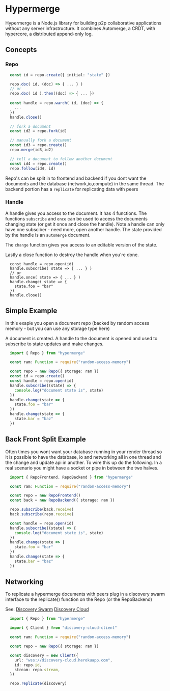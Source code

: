 # Hypermerge

Hypermerge is a Node.js library for building p2p collaborative applications
without any server infrastructure.  It combines Automerge, a CRDT,
with hypercore, a distributed append-only log.

## Concepts

### Repo

```ts
  const id = repo.create({ initial: "state" })

  repo.doc( id, (doc) => { ... } )
  // or
  repo.doc( id ).then((doc) => { ... })
  
  const handle = repo.warch( id, (doc) => {
    ...
  })
  handle.close()

  // fork a document
  const id2 = repo.fork(id)

  // manually fork a document
  const id3 = repo.create()
  repo.merge(id3,id2)

  // tell a document to follow another document
  const id4 = repo.create()
  repo.follow(id4, id)
```

Repo's can be split in to frontend and backend if you dont want the documents
and the database (network,io,compute) in the same thread.  The backend portion
has a `replicate` for replicating data with peers

### Handle

A handle gives you access to the document.  It has 4 functions.  The functions
`subscribe` and `once` can be used to access the documents changing state (or
get it once and close the handle).  Note a handle can only have one subsciber -
need more, open another handle.  The state provided by the handle is an `automerge`
document.

The `change` function gives you access to an editable version of the state.

Lastly a close function to destroy the handle when you're done.

```
  const handle = repo.open(id)
  handle.subscribe( state => { ... } )
  // or
  handle.once( state => { ... } )
  handle.change( state => {
    state.foo = "bar"
  })
  handle.close()
```

## Simple Example

In this exaple you open a document repo (backed by random access memory - but
you can use any storage type here)

A document is created.  A handle to the document is opened and used to
subscribe to state updates and make changes.

```ts
  import { Repo } from "hypermerge"

  const ram: Function = require("random-access-memory")

  const repo = new Repo({ storage: ram })
  const id = repo.create()
  const handle = repo.open(id)
  handle.subscribe((state) => {
    console.log("document state is", state)
  })
  handle.change(state => {
    state.foo = "bar"
  })
  handle.change(state => {
    state.bar = "baz"
  })
```

## Back Front Split Example

  Often times you wont want your database running in your render thread so it
is possible to have the database, io and networking all in one thread and the
change and update api in another.  To wire this up do the following.  In a real
scenario you might have a socket or pipe in between the two halves.

```ts
  import { RepoFrontend, RepoBackend } from "hypermerge"

  const ram: Function = require("random-access-memory")

  const repo = new RepoFrontend()
  const back = new RepoBackend({ storage: ram })

  repo.subscribe(back.receive)
  back.subscribe(repo.receive)

  const handle = repo.open(id)
  handle.subscribe((state) => {
    console.log("document state is", state)
  })
  handle.change(state => {
    state.foo = "bar"
  })
  handle.change(state => {
    state.bar = "baz"
  })
```

## Networking

  To replicate a hypermerge documents with peers plug in a discovery swarm
interface to the replicate() function on the Repo (or the RepoBackend)

See:
[Discovery Swarm](https://github.com/mafintosh/discovery-swarm)
[Discovery Cloud](https://github.com/orionz/discovery-cloud-client)

```ts
  import { Repo } from "hypermerge"

  import { Client } from "discovery-cloud-client"

  const ram: Function = require("random-access-memory")

  const repo = new Repo({ storage: ram })

  const discovery = new Client({
    url: "wss://discovery-cloud.herokuapp.com",
    id: repo.id,
    stream: repo.stream,
  })

  repo.replicate(discovery)
```


